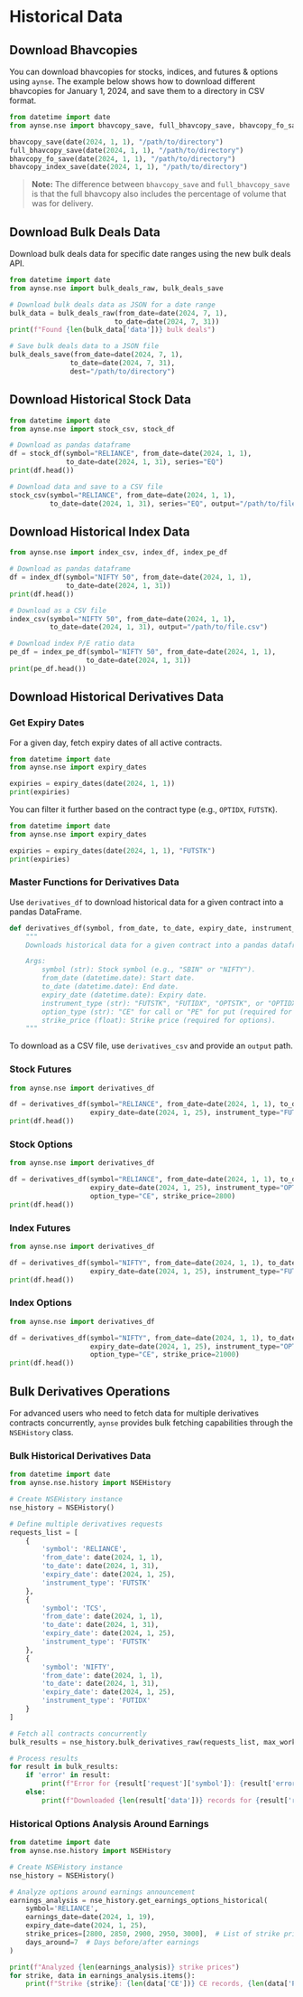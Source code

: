 # Historical Data

## Download Bhavcopies

You can download bhavcopies for stocks, indices, and futures & options using `aynse`. The example below shows how to download different bhavcopies for January 1, 2024, and save them to a directory in CSV format.

```python
from datetime import date
from aynse.nse import bhavcopy_save, full_bhavcopy_save, bhavcopy_fo_save, bhavcopy_index_save

bhavcopy_save(date(2024, 1, 1), "/path/to/directory")
full_bhavcopy_save(date(2024, 1, 1), "/path/to/directory")
bhavcopy_fo_save(date(2024, 1, 1), "/path/to/directory")
bhavcopy_index_save(date(2024, 1, 1), "/path/to/directory")
```

> **Note:** The difference between `bhavcopy_save` and `full_bhavcopy_save` is that the full bhavcopy also includes the percentage of volume that was for delivery.

## Download Bulk Deals Data

Download bulk deals data for specific date ranges using the new bulk deals API.

```python
from datetime import date
from aynse.nse import bulk_deals_raw, bulk_deals_save

# Download bulk deals data as JSON for a date range
bulk_data = bulk_deals_raw(from_date=date(2024, 7, 1), 
                          to_date=date(2024, 7, 31))
print(f"Found {len(bulk_data['data'])} bulk deals")

# Save bulk deals data to a JSON file
bulk_deals_save(from_date=date(2024, 7, 1), 
               to_date=date(2024, 7, 31), 
               dest="/path/to/directory")
```

## Download Historical Stock Data

```python
from datetime import date
from aynse.nse import stock_csv, stock_df

# Download as pandas dataframe
df = stock_df(symbol="RELIANCE", from_date=date(2024, 1, 1),
              to_date=date(2024, 1, 31), series="EQ")
print(df.head())

# Download data and save to a CSV file
stock_csv(symbol="RELIANCE", from_date=date(2024, 1, 1),
          to_date=date(2024, 1, 31), series="EQ", output="/path/to/file.csv")
```

## Download Historical Index Data

```python
from aynse.nse import index_csv, index_df, index_pe_df

# Download as pandas dataframe
df = index_df(symbol="NIFTY 50", from_date=date(2024, 1, 1),
              to_date=date(2024, 1, 31))
print(df.head())

# Download as a CSV file
index_csv(symbol="NIFTY 50", from_date=date(2024, 1, 1),
          to_date=date(2024, 1, 31), output="/path/to/file.csv")

# Download index P/E ratio data
pe_df = index_pe_df(symbol="NIFTY 50", from_date=date(2024, 1, 1),
                   to_date=date(2024, 1, 31))
print(pe_df.head())
```

## Download Historical Derivatives Data

### Get Expiry Dates

For a given day, fetch expiry dates of all active contracts.

```python
from datetime import date
from aynse.nse import expiry_dates

expiries = expiry_dates(date(2024, 1, 1))
print(expiries)
```

You can filter it further based on the contract type (e.g., `OPTIDX`, `FUTSTK`).

```python
from datetime import date
from aynse.nse import expiry_dates

expiries = expiry_dates(date(2024, 1, 1), "FUTSTK")
print(expiries)
```

### Master Functions for Derivatives Data

Use `derivatives_df` to download historical data for a given contract into a pandas DataFrame.

```python
def derivatives_df(symbol, from_date, to_date, expiry_date, instrument_type, option_type, strike_price):
    """
    Downloads historical data for a given contract into a pandas dataframe.

    Args:
        symbol (str): Stock symbol (e.g., "SBIN" or "NIFTY").
        from_date (datetime.date): Start date.
        to_date (datetime.date): End date.
        expiry_date (datetime.date): Expiry date.
        instrument_type (str): "FUTSTK", "FUTIDX", "OPTSTK", or "OPTIDX".
        option_type (str): "CE" for call or "PE" for put (required for options).
        strike_price (float): Strike price (required for options).
    """
```

To download as a CSV file, use `derivatives_csv` and provide an `output` path.

### Stock Futures

```python
from aynse.nse import derivatives_df

df = derivatives_df(symbol="RELIANCE", from_date=date(2024, 1, 1), to_date=date(2024, 1, 31),
                    expiry_date=date(2024, 1, 25), instrument_type="FUTSTK")
print(df.head())
```

### Stock Options

```python
from aynse.nse import derivatives_df

df = derivatives_df(symbol="RELIANCE", from_date=date(2024, 1, 1), to_date=date(2024, 1, 31),
                    expiry_date=date(2024, 1, 25), instrument_type="OPTSTK", 
                    option_type="CE", strike_price=2800)
print(df.head())
```

### Index Futures

```python
from aynse.nse import derivatives_df

df = derivatives_df(symbol="NIFTY", from_date=date(2024, 1, 1), to_date=date(2024, 1, 31),
                    expiry_date=date(2024, 1, 25), instrument_type="FUTIDX")
print(df.head())
```

### Index Options

```python
from aynse.nse import derivatives_df

df = derivatives_df(symbol="NIFTY", from_date=date(2024, 1, 1), to_date=date(2024, 1, 31),
                    expiry_date=date(2024, 1, 25), instrument_type="OPTIDX", 
                    option_type="CE", strike_price=21000)
print(df.head())
```

## Bulk Derivatives Operations

For advanced users who need to fetch data for multiple derivatives contracts concurrently, `aynse` provides bulk fetching capabilities through the `NSEHistory` class.

### Bulk Historical Derivatives Data

```python
from datetime import date
from aynse.nse.history import NSEHistory

# Create NSEHistory instance
nse_history = NSEHistory()

# Define multiple derivatives requests
requests_list = [
    {
        'symbol': 'RELIANCE',
        'from_date': date(2024, 1, 1),
        'to_date': date(2024, 1, 31),
        'expiry_date': date(2024, 1, 25),
        'instrument_type': 'FUTSTK'
    },
    {
        'symbol': 'TCS',
        'from_date': date(2024, 1, 1), 
        'to_date': date(2024, 1, 31),
        'expiry_date': date(2024, 1, 25),
        'instrument_type': 'FUTSTK'
    },
    {
        'symbol': 'NIFTY',
        'from_date': date(2024, 1, 1),
        'to_date': date(2024, 1, 31), 
        'expiry_date': date(2024, 1, 25),
        'instrument_type': 'FUTIDX'
    }
]

# Fetch all contracts concurrently
bulk_results = nse_history.bulk_derivatives_raw(requests_list, max_workers=3)

# Process results
for result in bulk_results:
    if 'error' in result:
        print(f"Error for {result['request']['symbol']}: {result['error']}")
    else:
        print(f"Downloaded {len(result['data'])} records for {result['request']['symbol']}")
```

### Historical Options Analysis Around Earnings

```python
from datetime import date
from aynse.nse.history import NSEHistory

# Create NSEHistory instance
nse_history = NSEHistory()

# Analyze options around earnings announcement
earnings_analysis = nse_history.get_earnings_options_historical(
    symbol='RELIANCE',
    earnings_date=date(2024, 1, 19),
    expiry_date=date(2024, 1, 25),
    strike_prices=[2800, 2850, 2900, 2950, 3000],  # List of strike prices
    days_around=7  # Days before/after earnings
)

print(f"Analyzed {len(earnings_analysis)} strike prices")
for strike, data in earnings_analysis.items():
    print(f"Strike {strike}: {len(data['CE'])} CE records, {len(data['PE'])} PE records")
```
